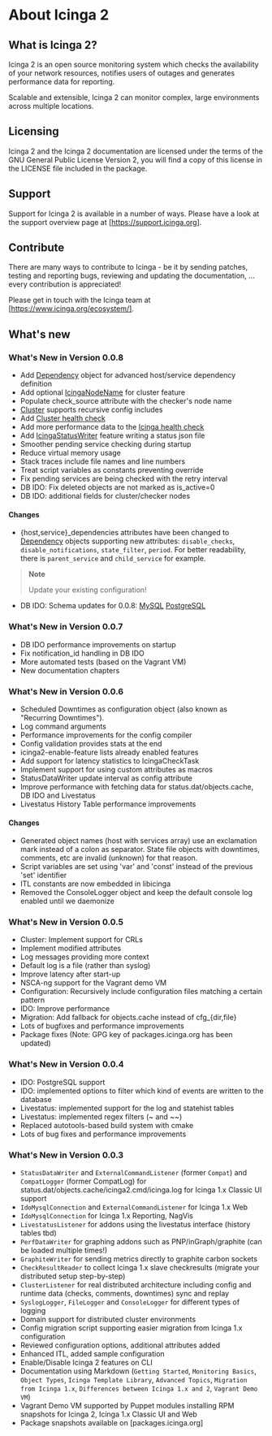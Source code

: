 # <a id="about-icinga2"></a> About Icinga 2

## <a id="what-is-icinga2"></a> What is Icinga 2?

Icinga 2 is an open source monitoring system which checks the availability of your
network resources, notifies users of outages and generates performance data for reporting.

Scalable and extensible, Icinga 2 can monitor complex, large environments across
multiple locations.

## <a id="licensing"></a> Licensing

Icinga 2 and the Icinga 2 documentation are licensed under the terms of the GNU
General Public License Version 2, you will find a copy of this license in the
LICENSE file included in the package.

## <a id="support"></a> Support

Support for Icinga 2 is available in a number of ways. Please have a look at
the support overview page at [https://support.icinga.org].

## <a id="contribute"></a> Contribute

There are many ways to contribute to Icinga - be it by sending patches, testing and
reporting bugs, reviewing and updating the documentation, ... every contribution
is appreciated!

Please get in touch with the Icinga team at [https://www.icinga.org/ecosystem/].

## <a id="whats-new"></a> What's new

### What's New in Version 0.0.8

* Add [Dependency](#objecttype-dependency) object for advanced host/service dependency definition
* Add optional [IcingaNodeName](#global-constants) for cluster feature
* Populate check_source attribute with the checker's node name
* [Cluster](#objecttype-endpoint) supports recursive config includes
* Add [Cluster health check](#cluster-health-check)
* Add more performance data to the [Icinga health check](#itl-icinga)
* Add [IcingaStatusWriter](#objecttype-icingastatuswriter) feature writing a status json file
* Smoother pending service checking during startup
* Reduce virtual memory usage
* Stack traces include file names and line numbers
* Treat script variables as constants preventing override
* Fix pending services are being checked with the retry interval
* DB IDO: Fix deleted objects are not marked as is_active=0
* DB IDO: additional fields for cluster/checker nodes

#### Changes
* {host,service}_dependencies attributes have been changed to [Dependency](#objecttype-dependency)
objects supporting new attributes: `disable_checks`, `disable_notifications`, `state_filter`,
`period`. For better readability, there is `parent_service` and `child_service` for example.

> **Note**
>
> Update your existing configuration!

* DB IDO: Schema updates for 0.0.8: [MySQL](#upgrading-mysql-db) [PostgreSQL](#upgrading-postgresql-db)


### What's New in Version 0.0.7

* DB IDO performance improvements on startup
* Fix notification_id handling in DB IDO
* More automated tests (based on the Vagrant VM)
* New documentation chapters

### What's New in Version 0.0.6

* Scheduled Downtimes as configuration object (also known as "Recurring Downtimes").
* Log command arguments
* Performance improvements for the config compiler
* Config validation provides stats at the end
* icinga2-enable-feature lists already enabled features
* Add support for latency statistics to IcingaCheckTask
* Implement support for using custom attributes as macros
* StatusDataWriter update interval as config attribute
* Improve performance with fetching data for status.dat/objects.cache, DB IDO and Livestatus
* Livestatus History Table performance improvements

#### Changes
* Generated object names (host with services array) use an exclamation mark instead of a colon
as separator. State file objects with downtimes, comments, etc are invalid (unknown) for that
reason.
* Script variables are set using 'var' and 'const' instead of the previous 'set' identifier
* ITL constants are now embedded in libicinga
* Removed the ConsoleLogger object and keep the default console log enabled until we daemonize

### What's New in Version 0.0.5

* Cluster: Implement support for CRLs
* Implement modified attributes
* Log messages providing more context
* Default log is a file (rather than syslog)
* Improve latency after start-up
* NSCA-ng support for the Vagrant demo VM
* Configuration: Recursively include configuration files matching a certain pattern
* IDO: Improve performance
* Migration: Add fallback for objects.cache instead of cfg_{dir,file}
* Lots of bugfixes and performance improvements
* Package fixes (Note: GPG key of packages.icinga.org has been updated)

### What's New in Version 0.0.4

* IDO: PostgreSQL support
* IDO: implemented options to filter which kind of events are written to the database
* Livestatus: implemented support for the log and statehist tables
* Livestatus: implemented regex filters (~ and ~~)
* Replaced autotools-based build system with cmake
* Lots of bug fixes and performance improvements

### What's New in Version 0.0.3

* `StatusDataWriter` and `ExternalCommandListener` (former `Compat`) and `CompatLogger`
(former CompatLog) for status.dat/objects.cache/icinga2.cmd/icinga.log for Icinga 1.x Classic UI support
* `IdoMysqlConnection` and `ExternalCommandListener` for Icinga 1.x Web
* `IdoMysqlConnection` for Icinga 1.x Reporting, NagVis
* `LivestatusListener` for addons using the livestatus interface (history tables tbd)
* `PerfDataWriter` for graphing addons such as PNP/inGraph/graphite (can be loaded multiple times!)
* `GraphiteWriter` for sending metrics directly to graphite carbon sockets
* `CheckResultReader` to collect Icinga 1.x slave checkresults (migrate your distributed setup step-by-step)
* `ClusterListener` for real distributed architecture including config and runtime data (checks, comments, downtimes) sync and replay
* `SyslogLogger`, `FileLogger` and `ConsoleLogger` for different types of logging
* Domain support for distributed cluster environments
* Config migration script supporting easier migration from Icinga 1.x configuration
* Reviewed configuration options, additional attributes added
* Enhanced ITL, added sample configuration
* Enable/Disable Icinga 2 features on CLI
* Documentation using Markdown (`Getting Started`, `Monitoring Basics`, `Object Types`, `Icinga Template Library`,
`Advanced Topics`, `Migration from Icinga 1.x`, `Differences between Icinga 1.x and 2`, `Vagrant Demo VM`)
* Vagrant Demo VM supported by Puppet modules installing RPM snapshots for Icinga 2, Icinga 1.x Classic UI and Web
* Package snapshots available on [packages.icinga.org]

